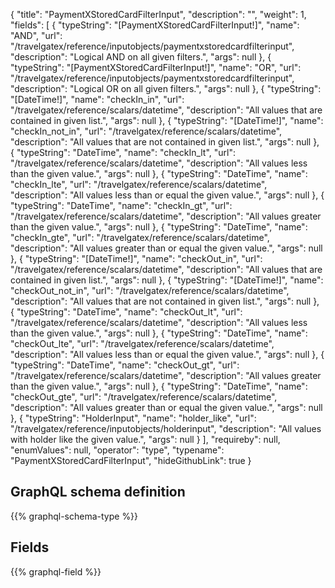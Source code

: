 {
  "title": "PaymentXStoredCardFilterInput",
  "description": "",
  "weight": 1,
  "fields": [
    {
      "typeString": "[PaymentXStoredCardFilterInput!]",
      "name": "AND",
      "url": "/travelgatex/reference/inputobjects/paymentxstoredcardfilterinput",
      "description": "Logical AND on all given filters.",
      "args": null
    },
    {
      "typeString": "[PaymentXStoredCardFilterInput!]",
      "name": "OR",
      "url": "/travelgatex/reference/inputobjects/paymentxstoredcardfilterinput",
      "description": "Logical OR on all given filters.",
      "args": null
    },
    {
      "typeString": "[DateTime!]",
      "name": "checkIn_in",
      "url": "/travelgatex/reference/scalars/datetime",
      "description": "All values that are contained in given list.",
      "args": null
    },
    {
      "typeString": "[DateTime!]",
      "name": "checkIn_not_in",
      "url": "/travelgatex/reference/scalars/datetime",
      "description": "All values that are not contained in given list.",
      "args": null
    },
    {
      "typeString": "DateTime",
      "name": "checkIn_lt",
      "url": "/travelgatex/reference/scalars/datetime",
      "description": "All values less than the given value.",
      "args": null
    },
    {
      "typeString": "DateTime",
      "name": "checkIn_lte",
      "url": "/travelgatex/reference/scalars/datetime",
      "description": "All values less than or equal the given value.",
      "args": null
    },
    {
      "typeString": "DateTime",
      "name": "checkIn_gt",
      "url": "/travelgatex/reference/scalars/datetime",
      "description": "All values greater than the given value.",
      "args": null
    },
    {
      "typeString": "DateTime",
      "name": "checkIn_gte",
      "url": "/travelgatex/reference/scalars/datetime",
      "description": "All values greater than or equal the given value.",
      "args": null
    },
    {
      "typeString": "[DateTime!]",
      "name": "checkOut_in",
      "url": "/travelgatex/reference/scalars/datetime",
      "description": "All values that are contained in given list.",
      "args": null
    },
    {
      "typeString": "[DateTime!]",
      "name": "checkOut_not_in",
      "url": "/travelgatex/reference/scalars/datetime",
      "description": "All values that are not contained in given list.",
      "args": null
    },
    {
      "typeString": "DateTime",
      "name": "checkOut_lt",
      "url": "/travelgatex/reference/scalars/datetime",
      "description": "All values less than the given value.",
      "args": null
    },
    {
      "typeString": "DateTime",
      "name": "checkOut_lte",
      "url": "/travelgatex/reference/scalars/datetime",
      "description": "All values less than or equal the given value.",
      "args": null
    },
    {
      "typeString": "DateTime",
      "name": "checkOut_gt",
      "url": "/travelgatex/reference/scalars/datetime",
      "description": "All values greater than the given value.",
      "args": null
    },
    {
      "typeString": "DateTime",
      "name": "checkOut_gte",
      "url": "/travelgatex/reference/scalars/datetime",
      "description": "All values greater than or equal the given value.",
      "args": null
    },
    {
      "typeString": "HolderInput",
      "name": "holder_like",
      "url": "/travelgatex/reference/inputobjects/holderinput",
      "description": "All values with holder like the given value.",
      "args": null
    }
  ],
  "requireby": null,
  "enumValues": null,
  "operator": "type",
  "typename": "PaymentXStoredCardFilterInput",
  "hideGithubLink": true
}
## GraphQL schema definition

{{% graphql-schema-type %}}

## Fields

{{% graphql-field %}}
